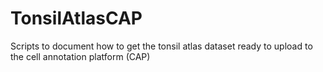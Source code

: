 # TonsilAtlasCAP
Scripts to document how to get the tonsil atlas dataset ready to upload to the cell annotation platform (CAP)
